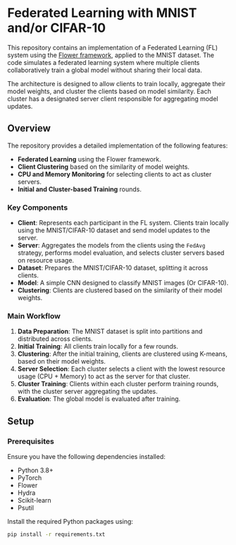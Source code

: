 # Federated Learning with MNIST and/or CIFAR-10

This repository contains an implementation of a Federated Learning (FL) system using the [Flower framework](https://flower.dev/), applied to the MNIST dataset. The code simulates a federated learning system where multiple clients collaboratively train a global model without sharing their local data. 

The architecture is designed to allow clients to train locally, aggregate their model weights, and cluster the clients based on model similarity. Each cluster has a designated server client responsible for aggregating model updates.

## Overview

The repository provides a detailed implementation of the following features:
- **Federated Learning** using the Flower framework.
- **Client Clustering** based on the similarity of model weights.
- **CPU and Memory Monitoring** for selecting clients to act as cluster servers.
- **Initial and Cluster-based Training** rounds.

### Key Components

- **Client**: Represents each participant in the FL system. Clients train locally using the MNIST/CIFAR-10 dataset and send model updates to the server.
- **Server**: Aggregates the models from the clients using the `FedAvg` strategy, performs model evaluation, and selects cluster servers based on resource usage.
- **Dataset**: Prepares the MNIST/CIFAR-10 dataset, splitting it across clients.
- **Model**: A simple CNN designed to classify MNIST images (Or CIFAR-10).
- **Clustering**: Clients are clustered based on the similarity of their model weights.

### Main Workflow

1. **Data Preparation**: The MNIST dataset is split into partitions and distributed across clients.
2. **Initial Training**: All clients train locally for a few rounds.
3. **Clustering**: After the initial training, clients are clustered using K-means, based on their model weights.
4. **Server Selection**: Each cluster selects a client with the lowest resource usage (CPU + Memory) to act as the server for that cluster.
5. **Cluster Training**: Clients within each cluster perform training rounds, with the cluster server aggregating the updates.
6. **Evaluation**: The global model is evaluated after training.

## Setup

### Prerequisites

Ensure you have the following dependencies installed:

- Python 3.8+
- PyTorch
- Flower
- Hydra
- Scikit-learn
- Psutil

Install the required Python packages using:

```bash
pip install -r requirements.txt


